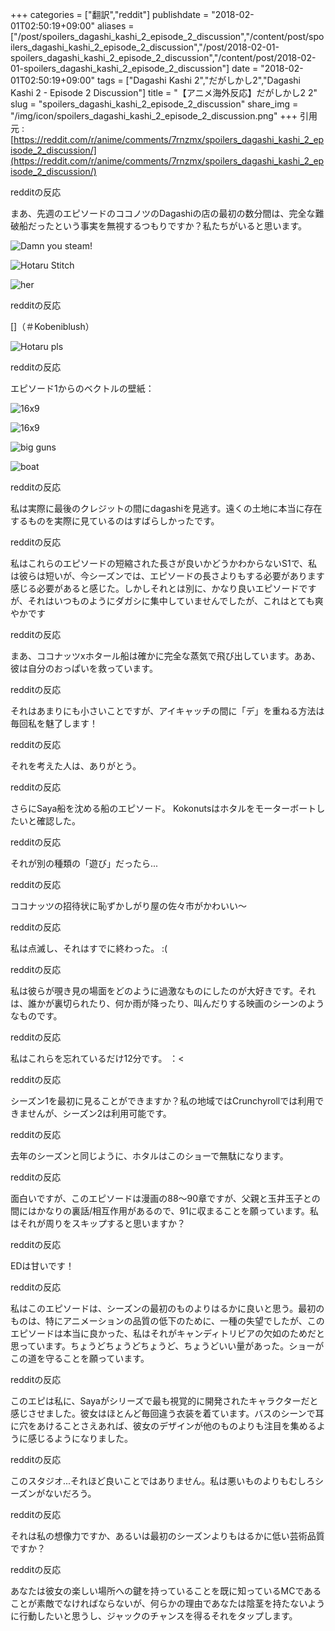 +++
categories = ["翻訳","reddit"]
publishdate = "2018-02-01T02:50:19+09:00"
aliases = ["/post/spoilers_dagashi_kashi_2_episode_2_discussion","/content/post/spoilers_dagashi_kashi_2_episode_2_discussion","/post/2018-02-01-spoilers_dagashi_kashi_2_episode_2_discussion","/content/post/2018-02-01-spoilers_dagashi_kashi_2_episode_2_discussion"]
date = "2018-02-01T02:50:19+09:00"
tags = ["Dagashi Kashi 2","だがしかし2","Dagashi Kashi 2 - Episode 2 Discussion"]
title = "【アニメ海外反応】だがしかし2 2"
slug = "spoilers_dagashi_kashi_2_episode_2_discussion"
share_img = "/img/icon/spoilers_dagashi_kashi_2_episode_2_discussion.png"
+++
引用元 : [https://reddit.com/r/anime/comments/7rnzmx/spoilers_dagashi_kashi_2_episode_2_discussion/](https://reddit.com/r/anime/comments/7rnzmx/spoilers_dagashi_kashi_2_episode_2_discussion/)

<p><span class="reddit-comment">redditの反応</span></p>まあ、先週のエピソードのココノツのDagashiの店の最初の数分間は、完全な難破船だったという事実を無視するつもりですか？私たちがいると思います。

![Damn you steam!](https://i.imgur.com/q1rDqMF.png)

![Hotaru Stitch](https://i.imgur.com/kggfXrD.jpg)

![her](https://i.imgur.com/JSEdrQD.png)

<p><span class="reddit-comment">redditの反応</span></p>[]（＃Kobeniblush）

![Hotaru pls](https://i.imgur.com/XqOAVit.jpg)

<p><span class="reddit-comment">redditの反応</span></p>エピソード1からのベクトルの壁紙：

![16x9](https://i.imgur.com/8hvg1di.png)

![16x9](https://i.imgur.com/Oj2P5X2.png)

![big guns](https://imgur.com/YfKdjSQ.jpg)

![boat](https://imgur.com/pO00F1R.jpg)

<p><span class="reddit-comment">redditの反応</span></p>私は実際に最後のクレジットの間にdagashiを見逃す。遠くの土地に本当に存在するものを実際に見ているのはすばらしかったです。

<p><span class="reddit-comment">redditの反応</span></p>私はこれらのエピソードの短縮された長さが良いかどうかわからないS1で、私は彼らは短いが、今シーズンでは、エピソードの長さよりもする必要があります感じる必要があると感じた。しかしそれとは別に、かなり良いエピソードですが、それはいつものようにダガシに集中していませんでしたが、これはとても爽やかです

<p><span class="reddit-comment">redditの反応</span></p>まあ、ココナッツxホタール船は確かに完全な蒸気で飛び出しています。ああ、彼は自分のおっぱいを救っています。

<p><span class="reddit-comment">redditの反応</span></p>それはあまりにも小さいことですが、アイキャッチの間に「デ」を重ねる方法は毎回私を魅了します！

<p><span class="reddit-comment">redditの反応</span></p>それを考えた人は、ありがとう。

<p><span class="reddit-comment">redditの反応</span></p>さらにSaya船を沈める船のエピソード。 Kokonutsはホタルをモーターボートしたいと確認した。

<p><span class="reddit-comment">redditの反応</span></p>それが別の種類の「遊び」だったら...

<p><span class="reddit-comment">redditの反応</span></p>ココナッツの招待状に恥ずかしがり屋の佐々市がかわいい〜

<p><span class="reddit-comment">redditの反応</span></p>私は点滅し、それはすでに終わった。 :(

<p><span class="reddit-comment">redditの反応</span></p>私は彼らが覗き見の場面をどのように過激なものにしたのが大好きです。それは、誰かが裏切られたり、何か雨が降ったり、叫んだりする映画のシーンのようなものです。

<p><span class="reddit-comment">redditの反応</span></p>私はこれらを忘れているだけ12分です。 ：&lt;

<p><span class="reddit-comment">redditの反応</span></p>シーズン1を最初に見ることができますか？私の地域ではCrunchyrollでは利用できませんが、シーズン2は利用可能です。

<p><span class="reddit-comment">redditの反応</span></p>去年のシーズンと同じように、ホタルはこのショーで無駄になります。

<p><span class="reddit-comment">redditの反応</span></p>面白いですが、このエピソードは漫画の88〜90章ですが、父親と玉井玉子との間にはかなりの裏話/相互作用があるので、91に収まることを願っています。私はそれが周りをスキップすると思いますか？

<p><span class="reddit-comment">redditの反応</span></p>EDは甘いです！

<p><span class="reddit-comment">redditの反応</span></p>私はこのエピソードは、シーズンの最初のものよりはるかに良いと思う。最初のものは、特にアニメーションの品質の低下のために、一種の失望でしたが、このエピソードは本当に良かった、私はそれがキャンディトリビアの欠如のためだと思っています。ちょうどちょうどちょうど、ちょうどいい量があった。ショーがこの道を守ることを願っています。

<p><span class="reddit-comment">redditの反応</span></p>このエピは私に、Sayaがシリーズで最も視覚的に開発されたキャラクターだと感じさせました。彼女はほとんど毎回違う衣装を着ています。バスのシーンで耳に穴をあけることさえあれば、彼女のデザインが他のものよりも注目を集めるように感じるようになりました。

<p><span class="reddit-comment">redditの反応</span></p>このスタジオ...それほど良いことではありません。私は悪いものよりもむしろシーズンがないだろう。

<p><span class="reddit-comment">redditの反応</span></p>それは私の想像力ですか、あるいは最初のシーズンよりもはるかに低い芸術品質ですか？

<p><span class="reddit-comment">redditの反応</span></p>あなたは彼女の楽しい場所への鍵を持っていることを既に知っているMCであることが素敵でなければならないが、何らかの理由であなたは陰茎を持たないように行動したいと思うし、ジャックのチャンスを得るそれをタップします。

